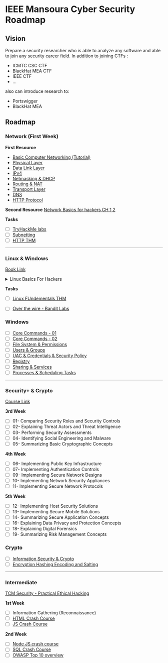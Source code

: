 # IEEE Mansoura Cyber Security Roadmap

## Vision

Prepare a security researcher who is able to analyze any software and able to join any security career field.
In addition to joining CTFs :
- ICMTC CSC CTF
- BlackHat MEA CTF
- IEEE CTF
- ...

also can introduce research to:
- Portswigger
- BlackHat MEA

## Roadmap

### Network (First Week)
**First Resource**
- [Basic Computer Networking (Tutorial)](https://www.geeksforgeeks.org/basics-computer-networking/)
- [Physical Layer](https://www.youtube.com/watch?v=6VsCufW2F80&list=PLtr9ezc61PUbA2l3MiE4YbrgITJN84N-C&index=22)
- [Data Link Layer](https://www.youtube.com/watch?v=uw_qFED5CxU&list=PLtr9ezc61PUbA2l3MiE4YbrgITJN84N-C&index=23)
- [IPv4](https://www.youtube.com/watch?v=LQcbieHOef4&list=PLtr9ezc61PUbA2l3MiE4YbrgITJN84N-C&index=24)
- [Netmasking & DHCP](https://www.youtube.com/watch?v=zeraZXfiN4k&list=PLtr9ezc61PUbA2l3MiE4YbrgITJN84N-C&index=25)
- [Routing & NAT](https://www.youtube.com/watch?v=2imEciaw-PU&list=PLtr9ezc61PUbA2l3MiE4YbrgITJN84N-C&index=26)
- [Transport Layer](https://www.youtube.com/watch?v=P2B5wiO8htY&list=PLtr9ezc61PUbA2l3MiE4YbrgITJN84N-C&index=27)
- [DNS](https://www.youtube.com/watch?v=oSFbF8Yb67s&list=PLtr9ezc61PUbA2l3MiE4YbrgITJN84N-C&index=28)
- [HTTP Protocol](https://www.youtube.com/watch?v=I0Tt1QBZ1Lc&list=PLtr9ezc61PUbA2l3MiE4YbrgITJN84N-C&index=29)
  
**Second Resource**
[Network Basics for hackers CH 1,2](https://drive.google.com/file/d/1eJD7fxvPswl0mzc_8ymqIVjv2nosRryN/view?usp=sharing)

**Tasks**
- [ ] [TryHackMe labs](https://tryhackme.com/room/whatisnetworking)
- [ ] [Subnetting](https://www.subnetting.net/Summary.aspx)
- [ ] [HTTP THM](https://tryhackme.com/room/httpindetail)
  
---

### Linux & Windows

[Book Link](https://kea.nu/files/textbooks/humblesec/linuxbasicsforhackers.pdf)

<details>
  <summary>Linux Basics For Hackers</summary>

  <details>
    <summary>1st week</summary>

    - [ ] **Chapter 1**
    - [ ] **Chapter 2**
    - [ ] **Chapter 4**
    - [ ] **Chapter 5**

  </details>

  <details>
    <summary>2nd week</summary>

    - [ ] **Chapter 6**
    - [ ] **Chapter 7**
    - [ ] **Chapter 8**
    - [ ] **Chapter 9**

  </details>

  <details>
    <summary>3rd week</summary>

    - [ ] **Chapter 10**
    - [ ] **Chapter 12**
    - [ ] **Chapter 13**
    - [ ] **Chapter 14**
    - [ ] **Chapter 17**

  </details>

</details>

**Tasks**
- [ ] [Linux FUndementals THM](https://tryhackme.com/r/module/linux-fundamentals)
- [ ] [Over the wire - Bandit Labs](https://overthewire.org/wargames/bandit/)


### Windows
- [ ] [Core Commands - 01](https://www.youtube.com/watch?v=ElVEasQTNNI&list=PLtr9ezc61PUbA2l3MiE4YbrgITJN84N-C&index=14&t=276s&pp=iAQB)
- [ ] [Core Commands - 02](https://www.youtube.com/watch?v=quGb1aWtBTw&list=PLtr9ezc61PUbA2l3MiE4YbrgITJN84N-C&index=15&pp=iAQB)
- [ ] [File System & Permissions](https://www.youtube.com/watch?v=bAYcjzZKPiQ&list=PLtr9ezc61PUbA2l3MiE4YbrgITJN84N-C&index=16&pp=iAQB)
- [ ] [Users & Groups](https://www.youtube.com/watch?v=HlGJDD96H0Q&list=PLtr9ezc61PUbA2l3MiE4YbrgITJN84N-C&index=17&pp=iAQB)
- [ ] [UAC & Credentials & Security Policy](https://www.youtube.com/watch?v=ZGeZbjp9n3k&list=PLtr9ezc61PUbA2l3MiE4YbrgITJN84N-C&index=18&pp=iAQB)
- [ ] [Registry](https://www.youtube.com/watch?v=JeWb5uvtLBw&list=PLtr9ezc61PUbA2l3MiE4YbrgITJN84N-C&index=19&t=95s&pp=iAQB)
- [ ] [Sharing & Services](https://www.youtube.com/watch?v=oYe7SDjmcuM&list=PLtr9ezc61PUbA2l3MiE4YbrgITJN84N-C&index=20&pp=iAQB)
- [ ] [Processes & Scheduling Tasks](https://www.youtube.com/watch?v=rsT-_63KF8M&list=PLtr9ezc61PUbA2l3MiE4YbrgITJN84N-C&index=21&pp=iAQB)

---
### Security+ & Crypto

[Course Link](https://mega.nz/folder/GrAA1RTZ#xIrWTPN1yuMNKcLnzOm57Q/folder/HrJ3mSxZ)

**3rd Week**
- [ ] 01- Comparing Security Roles and Security Controls
- [ ] 02- Explaining Threat Actors and Threat Intelligence
- [ ] 03- Performing Security Assessments
- [ ] 04- Identifying Social Engineering and Malware
- [ ] 05- Summarizing Basic Cryptographic Concepts

**4th Week**
- [ ] 06- Implementing Public Key Infrastructure
- [ ] 07- Implementing Authentication Controls
- [ ] 09- Implementing Secure Network Designs
- [ ] 10- Implementing Network Security Appliances
- [ ] 11- Implementing Secure Network Protocols

**5th Week**
- [ ] 12- Implementing Host Security Solutions
- [ ] 13- Implementing Secure Mobile Solutions
- [ ] 14- Summarizing Secure Application Concepts
- [ ] 16- Explaining Data Privacy and Protection Concepts
- [ ] 18- Explaining Digital Forensics
- [ ] 19- Summarizing Risk Management Concepts
### Crypto
- [ ] [Information Security & Crypto](https://www.youtube.com/playlist?list=PLd2pEan0ZG_Y1lTa4mXV1y0h-iJjINrqX)
- [ ] [Encryption Hashing Encoding and Salting](https://youtu.be/12SGIvEOzfo?si=0p4pSZVUC3dVrQFT)

---

### Intermediate
[TCM Security - Practical Ethical Hacking](https://academy.tcm-sec.com/courses/enrolled/1152300)

**1st Week**
- [ ] Information Gathering (Reconnaissance)
- [ ] [HTML Crash Course](https://www.youtube.com/watch?v=q3yFo-t1ykw&pp=ygUgaHRtbCBjcmFzaCBjb3Vyc2Ug2KjYp9mE2LnYsdio2Yo%3D)
- [ ] [JS Crash Course](https://www.youtube.com/watch?v=hdI2bqOjy3c&t=2s&pp=ygUPanMgY3Jhc2ggY291cnNl)

**2nd Week**
- [ ] [Node JS crash course](https://www.youtube.com/watch?v=32M1al-Y6Ag&pp=ygUUTm9kZSBqcyBjcmFzaCBjb3Vyc2U%3D)
- [ ] [SQL Crash Course](https://www.sololearn.com/en/learn/courses/sql-introduction)
- [ ] [OWASP Top 10 overview](https://www.youtube.com/playlist?list=PLyqga7AXMtPOguwtCCXGZUKvd2CDCmUgQ)
